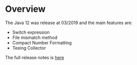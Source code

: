# Overview

The Java 12 was release at 03/2019 and the main features are:

- Switch expression
- File mismatch method
- Compact Number Formatting
- Teeing Collector

The full release notes is [here]

[here]: https://www.oracle.com/technetwork/java/javase/12-relnote-issues-5211422.html

